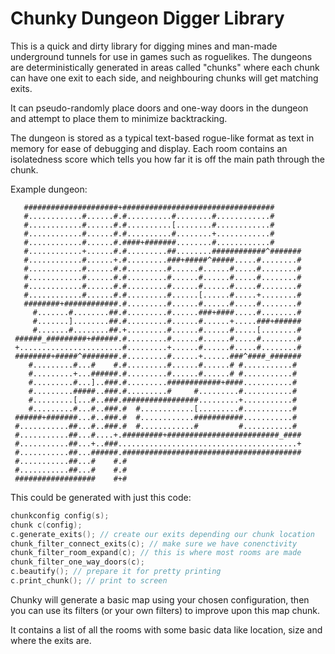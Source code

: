 Chunky Dungeon Digger Library
=============================

This is a quick and dirty library for digging mines and man-made
underground tunnels for use in games such as roguelikes. The
dungeons are deterministically generated in areas called "chunks"
where each chunk can have one exit to each side, and neighbouring
chunks will get matching exits.

It can pseudo-randomly place doors and one-way doors in the
dungeon and attempt to place them to minimize backtracking.

The dungeon is stored as a typical text-based rogue-like format
as text in memory for ease of debugging and display. Each room
contains an isolatedness score which tells you how far it is off
the main path through the chunk.

Example dungeon:
```
   #####################+##################################
   #............#......#.#..........#........#............#
   #............#......#.#..........[........#............#
   #............#......#.#..........#........+............#
   #............#......#.####+#######........#............#
   #............+......#.#.........##........############^#######
   #............#......+.#.........###+#####^#####.....#........#
   #............#......#.#.........#......#......#.....#........#
   #............#......#.#.........#......#......#.....#........#
   #............#......#.#.........#......#......#.....#........#
   #............#......#.#.........#......[......#.....+........#
   ########+############.#.........#......#......#.....#........#
     #.......#........##.#.........#......###+####.....#........#
     #.......]........##.#.........#......#......+.....###+######
     #.......#........##.+.........#......#......#.....[........#
 ######_#########+######.#.........#......#......#.....#........#
 +.......................#.........+......#......#.....#........#
 ########+#####^########.#.........#......+......###^####_#######
    #.........#...#    #.#.........#......#......# #...........# 
    #.........+...######.#.........#......#......# #...........# 
    #.........#...]..###.#.........############+####...........# 
    #.........#####..###.#.........#     #.........#...........# 
    #.........[...#..###.#################.........+...........# 
    #.........#...#..###.#  #............[.........#...........# 
 ######+#######...#..###.#  #............###########...........# 
 #...........##...#..###.#  #............#         #...........# 
 #...........##...#....+.#########+#########################_####
 #...........##...+..###........................................+
 #...........##...######.########################################
 #...........##...#    #.#
 #...........##...#    #.#
 ##################    #+#
```

This could be generated with just this code:
```c++
chunkconfig config(s);
chunk c(config);
c.generate_exits(); // create our exits depending our chunk location
chunk_filter_connect_exits(c); // make sure we have conenctivity
chunk_filter_room_expand(c); // this is where most rooms are made
chunk_filter_one_way_doors(c);
c.beautify(); // prepare it for pretty printing
c.print_chunk(); // print to screen
```

Chunky will generate a basic map using your chosen configuration,
then you can use its filters (or your own filters) to improve
upon this map chunk.

It contains a list of all the rooms with some basic data like
location, size and where the exits are.
